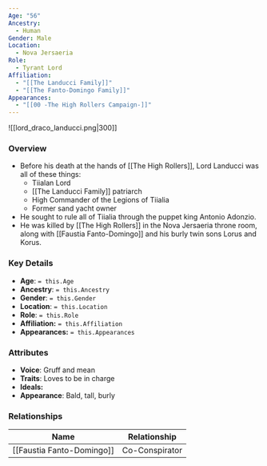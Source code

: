 ```yaml
---
Age: "56"
Ancestry:
  - Human
Gender: Male
Location:
  - Nova Jersaeria
Role:
  - Tyrant Lord
Affiliation:
  - "[[The Landucci Family]]"
  - "[[The Fanto-Domingo Family]]"
Appearances:
  - "[[00 -The High Rollers Campaign-]]"
---
```

![[lord_draco_landucci.png|300]]

### Overview
- Before his death at the hands of [[The High Rollers]], Lord Landucci was all of these things:
	- Tiialan Lord
	- [[The Landucci Family]] patriarch
	- High Commander of the Legions of Tiialia
	- Former sand yacht owner
- He sought to rule all of Tiialia through the puppet king Antonio Adonzio.
- He was killed by [[The High Rollers]] in the Nova Jersaeria throne room, along with [[Faustia Fanto-Domingo]] and his burly twin sons Lorus and Korus.

### Key Details
- **Age**: `= this.Age`
- **Ancestry**: `= this.Ancestry`
- **Gender**: `= this.Gender`
- **Location**: `= this.Location`
- **Role**: `= this.Role`
- **Affiliation:** `= this.Affiliation`
- **Appearances:** `= this.Appearances`

### Attributes
- **Voice**: Gruff and mean
- **Traits**: Loves to be in charge
- **Ideals:** 
- **Appearance**: Bald, tall, burly

### Relationships

| Name                      | Relationship   |
| ------------------------- | -------------- |
| [[Faustia Fanto-Domingo]] | Co-Conspirator |
